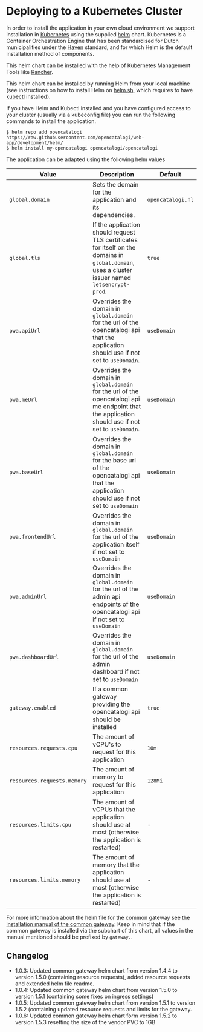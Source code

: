 # Deploying to a Kubernetes Cluster

In order to install the application in your own cloud environment we support installation in [Kubernetes](https://kubernetes.io) using the supplied [helm](https://helm.sh) chart. Kubernetes is a Container Orchestration Engine that has been standardised for Dutch municipalities under the [Haven](https://haven.commonground.nl) standard, and for which Helm is the default installation method of components.

This helm chart can be installed with the help of Kubernetes Management Tools like [Rancher](https://rancher.com).

This helm chart can be installed by running Helm from your local machine (see instructions on how to install Helm on [helm.sh](https://helm.sh/docs/intro/install/#through-package-managers), which requires to have [kubectl](https://kubernetes.io/docs/tasks/tools/) installed).

If you have Helm and Kubectl installed and you have configured access to your cluster (usually via a kubeconfig file) you can run the following commands to install the application.

```cli
$ helm repo add opencatalogi https://raw.githubusercontent.com/opencatalogi/web-app/development/helm/
$ helm install my-opencatalogi opencatalogi/opencatalogi
```

The application can be adapted using the following helm values

| Value                       | Description                                                                                                                                        | Default           |
|-----------------------------|----------------------------------------------------------------------------------------------------------------------------------------------------|-------------------|
| `global.domain`             | Sets the domain for the application and its dependencies.                                                                                          | `opencatalogi.nl` |
| `global.tls`                | If the application should request TLS certificates for itself on the domains in `global.domain`, uses a cluster issuer named `letsencrypt-prod`.   | `true`            |
| `pwa.apiUrl`                | Overrides the domain in `global.domain` for the url of the opencatalogi api that the application should use if not set to `useDomain`.             | `useDomain`       |
| `pwa.meUrl`                 | Overrides the domain in `global.domain` for the url of the opencatalogi api me endpoint that the application should use if not set to `useDomain`. | `useDomain`       |
| `pwa.baseUrl`               | Overrides the domain in `global.domain` for the base url of the opencatalogi api that the application should use if not set to `useDomain`         | `useDomain`       |
| `pwa.frontendUrl`           | Overrides the domain in `global.domain` for the url of the application itself if not set to `useDomain`                                            | `useDomain`       |
| `pwa.adminUrl`              | Overrides the domain in `global.domain` for the url of the admin api endpoints of the opencatalogi api if not set to `useDomain`                   | `useDomain`       |
| `pwa.dashboardUrl`          | Overrides the domain in `global.domain` for the url of the admin dashboard if not set to `useDomain`                                               | `useDomain`       |
| `gateway.enabled`           | If a common gateway providing the opencatalogi api should be installed                                                                             | `true`            |
| `resources.requests.cpu`    | The amount of vCPU's to request for this application                                                                                               | `10m`             |
| `resources.requests.memory` | The amount of memory to request for this application                                                                                               | `128Mi`           |
| `resources.limits.cpu`      | The amount of vCPUs that the application should use at most (otherwise the application is restarted)                                               | -                 |
| `resources.limits.memory`   | The amount of memory that the application should use at most (otherwise the application is restarted)                                              | -                 |

For more information about the helm file for the common gateway see the [installation manual of the common gateway](https://github.com/CommonGateway/CoreBundle/blob/master/docs/features/Installation.md#haven--kubernetes).
Keep in mind that if the common gateway is installed via the subchart of this chart, all values in the manual mentioned should be prefixed by `gateway.`.

## Changelog

- 1.0.3: Updated common gateway helm chart from version 1.4.4 to version 1.5.0 (containing resource requests), added resource requests and extended helm file readme.
- 1.0.4: Updated common gateway helm chart from version 1.5.0 to version 1.5.1 (containing some fixes on ingress settings)
- 1.0.5: Updated common gateway helm chart from version 1.5.1 to version 1.5.2 (containing updated resource requests and limits for the gateway.
- 1.0.6: Updated common gateway helm chart form version 1.5.2 to version 1.5.3 resetting the size of the vendor PVC to 1GB
